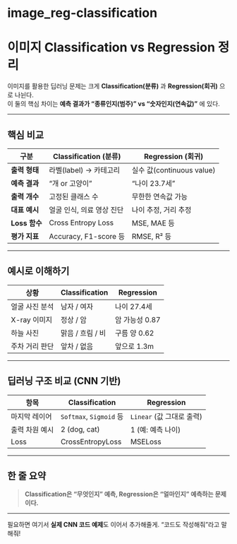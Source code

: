 # image_reg-classification
# 이미지 Classification vs Regression 정리

이미지를 활용한 딥러닝 문제는 크게 **Classification(분류)** 과 **Regression(회귀)** 으로 나뉜다.  
이 둘의 핵심 차이는 **예측 결과가 “종류인지(범주)” vs “숫자인지(연속값)”** 에 있다.

---

##  핵심 비교

| 구분 | Classification (분류) | Regression (회귀) |
|------|----------------------|-------------------|
| **출력 형태** | 라벨(label) → 카테고리 | 실수 값(continuous value) |
| **예측 결과** | “개 or 고양이” | “나이 23.7세” |
| **출력 개수** | 고정된 클래스 수 | 무한한 연속값 가능 |
| **대표 예시** | 얼굴 인식, 의료 영상 진단 | 나이 추정, 거리 추정 |
| **Loss 함수** | Cross Entropy Loss | MSE, MAE 등 |
| **평가 지표** | Accuracy, F1-score 등 | RMSE, R² 등 |

---

##  예시로 이해하기

| 상황 | Classification | Regression |
|------|----------------|-----------|
| 얼굴 사진 분석 | 남자 / 여자 | 나이 27.4세 |
| X-ray 이미지 | 정상 / 암 | 암 가능성 0.87 |
| 하늘 사진 | 맑음 / 흐림 / 비 | 구름 양 0.62 |
| 주차 거리 판단 | 앞차 / 없음 | 앞으로 1.3m |

---

##  딥러닝 구조 비교 (CNN 기반)

| 항목 | Classification | Regression |
|------|----------------|-----------|
| 마지막 레이어 | `Softmax`, `Sigmoid` 등 | `Linear` (값 그대로 출력) |
| 출력 차원 예시 | 2 (dog, cat) | 1 (예: 예측 나이) |
| Loss | CrossEntropyLoss | MSELoss |

---

##  한 줄 요약

> **Classification은 “무엇인지” 예측, Regression은 “얼마인지” 예측하는 문제이다.**

---

필요하면 여기서 **실제 CNN 코드 예제**도 이어서 추가해줄게. “코드도 작성해줘”라고 말해줘!
